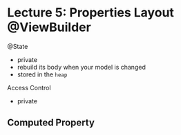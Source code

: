 # Lecture 5: Properties Layout @ViewBuilder

@State
- private  
- rebuild its body when your model is changed
- stored in the `heap`

Access Control
- private

Computed Property
- 
